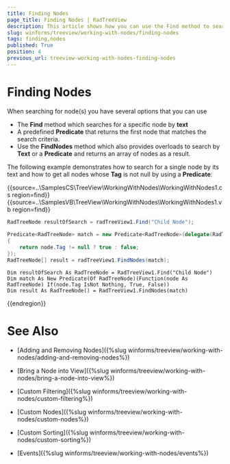 ```yaml
---
title: Finding Nodes
page_title: Finding Nodes | RadTreeView
description: This article shows how you can use the Find method to search for a nodes that meet specific criteria.
slug: winforms/treeview/working-with-nodes/finding-nodes
tags: finding,nodes
published: True
position: 4
previous_url: treeview-working-with-nodes-finding-nodes
---
```


# Finding Nodes

When searching for node(s) you have several options that you can use
* The __Find__ method which searches for a specific node by __text__ 
* A  predefined __Predicate__ that returns the first node that matches the search criteria.
* Use the __FindNodes__ method which also provides overloads to search by __Text__ or a __Predicate__ and returns an array of nodes as a result. 


The following example demonstrates how to search for a single node by its text and how to get all nodes whose __Tag__ is not null by using a __Predicate__:

{{source=..\SamplesCS\TreeView\WorkingWithNodes\WorkingWithNodes1.cs region=find}} 
{{source=..\SamplesVB\TreeView\WorkingWithNodes\WorkingWithNodes1.vb region=find}} 

````C#
RadTreeNode resultOfSearch = radTreeView1.Find("Child Node");
            
Predicate<RadTreeNode> match = new Predicate<RadTreeNode>(delegate(RadTreeNode node)
{
    return node.Tag != null ? true : false;
});
RadTreeNode[] result = radTreeView1.FindNodes(match);

````
````VB.NET
Dim resultOfSearch As RadTreeNode = RadTreeView1.Find("Child Node")
Dim match As New Predicate(Of RadTreeNode)(Function(node As RadTreeNode) If(node.Tag IsNot Nothing, True, False))
Dim result As RadTreeNode() = RadTreeView1.FindNodes(match)

````

{{endregion}}

# See Also
* [Adding and Removing Nodes]({%slug winforms/treeview/working-with-nodes/adding-and-removing-nodes%})

* [Bring a Node into View]({%slug winforms/treeview/working-with-nodes/bring-a-node-into-view%})

* [Custom Filtering]({%slug winforms/treeview/working-with-nodes/custom-filtering%})

* [Custom Nodes]({%slug winforms/treeview/working-with-nodes/custom-nodes%})

* [Custom Sorting]({%slug winforms/treeview/working-with-nodes/custom-sorting%})

* [Events]({%slug winforms/treeview/working-with-nodes/events%})

